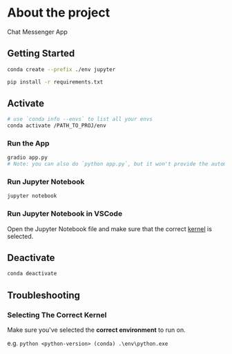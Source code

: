 # About the project

Chat Messenger App

## Getting Started

```bash
conda create --prefix ./env jupyter
```

```bash
pip install -r requirements.txt
```

## Activate

```bash
# use `conda info --envs` to list all your envs
conda activate /PATH_TO_PROJ/env
```

### Run the App

```bash
gradio app.py
# Note: you can also do `python app.py`, but it won't provide the automatic reload mechanism.
```

### Run Jupyter Notebook

```bash
jupyter notebook
```

### Run Jupyter Notebook in VSCode

Open the Jupyter Notebook file and make sure that the correct [kernel](#selecting-the-correct-kernel) is selected.

## Deactivate

```bash
conda deactivate
```

## Troubleshooting

### Selecting The Correct Kernel

Make sure you've selected the **correct environment** to run on.

e.g. `python <python-version> (conda) .\env\python.exe`
